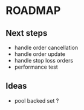 ROADMAP
=======

Next steps
----------

- handle order cancellation
- handle order update
- handle stop loss orders
- performance test

Ideas
-----

- pool backed set ?
